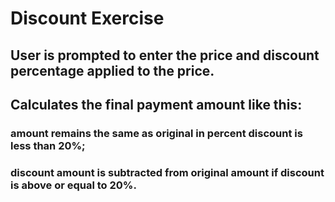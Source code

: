# Discount Exercise
## User is prompted to enter the price and discount percentage applied to the price.
## Calculates the final payment amount like this:
  ### amount remains the same as original in percent discount is less than 20%;
  ### discount amount is subtracted from original amount if discount is above or equal to 20%.
